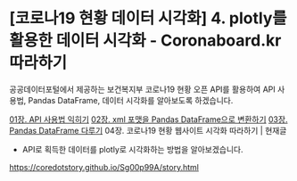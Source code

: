 [코로나19 현황 데이터 시각화] 4. plotly를 활용한 데이터 시각화 - Coronaboard.kr 따라하기
=====

공공데이터포털에서 제공하는 보건복지부 코로나19 현황 오픈 API를 활용하여 API 사용법, Pandas DataFrame, 데이터 시각화를 알아보도록 하겠습니다.

<a href="https://core.today/story/view/98123100-8c2e-4b09-9bd3-f944fd76c724">01장. API 사용법 익히기</a>
<a href="https://core.today/story/view/12e32826-4d87-42a7-9b33-7f1bbbe35f5f">02장. xml 포맷을 Pandas DataFrame으로 변환하기</a>
<a href="https://core.today/story/view/7c9faf69-71af-420d-bb3c-311ebbb4d775">03장. Pandas DataFrame 다루기</a>
04장. 코로나19 현황 웹사이트 시각화 따라하기 | 현재글
 - API로 획득한 데이터를 plotly로 시각화하는 방법을 알아보겠습니다.

<a href='https://coredotstory.github.io/Sg00p99A/story.html'>https://coredotstory.github.io/Sg00p99A/story.html</a>